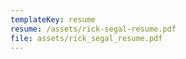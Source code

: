 ```yaml
---
templateKey: resume
resume: /assets/rick-segal-resume.pdf
file: assets/rick_segal_resume.pdf
---
```

